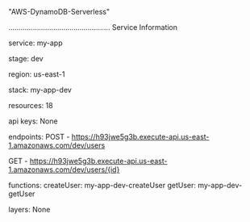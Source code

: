 "AWS-DynamoDB-Serverless" 

..................................................
Service Information

service: my-app

stage: dev

region: us-east-1

stack: my-app-dev

resources: 18

api keys:
  None
  
endpoints:
  POST - https://h93jwe5g3b.execute-api.us-east-1.amazonaws.com/dev/users
  
  GET - https://h93jwe5g3b.execute-api.us-east-1.amazonaws.com/dev/users/{id}
  
functions:
  createUser: my-app-dev-createUser
  getUser: my-app-dev-getUser
  
  
layers:
  None
